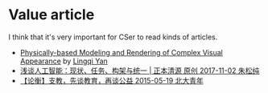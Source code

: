 # Value article

I think that it's very important for CSer to read kinds of articles.

- [Physically-based Modeling and Rendering of Complex Visual Appearance](https://sites.cs.ucsb.edu/~lingqi/publications/thesis_final.pdf) by [Lingqi Yan](https://sites.cs.ucsb.edu/~lingqi/)
- [浅谈人工智能：现状、任务、构架与统一 | 正本清源
原创 2017-11-02 朱松纯](http://mp.weixin.qq.com/s/-wSYLu-XvOrsST8_KEUa-Q)
- [【论衡】支教，先谈教育，再谈公益
2015-05-19 北大青年](http://mp.weixin.qq.com/s/qBPs5CA204uSxFk4Rp6_aw)
